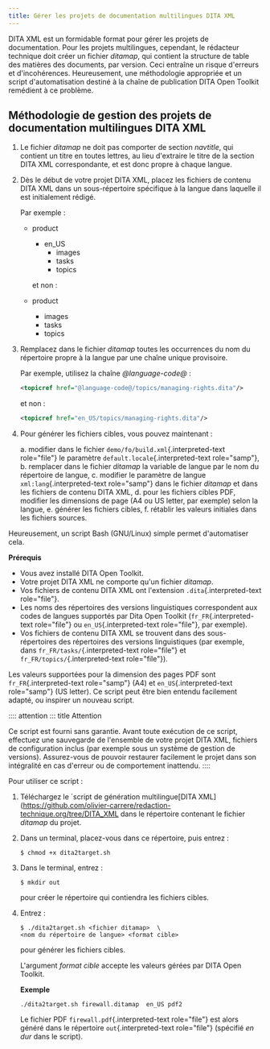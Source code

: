 ```yaml
---
title: Gérer les projets de documentation multilingues DITA XML
---
```


DITA XML est un formidable format pour gérer les projets de
documentation. Pour les projets multilingues, cependant, le rédacteur
technique doit créer un fichier *ditamap*, qui contient la structure de
table des matières des documents, par version. Ceci entraîne un risque
d\'erreurs et d\'incohérences. Heureusement, une méthodologie appropriée
et un script d\'automatisation destiné à la chaîne de publication DITA
Open Toolkit remédient à ce problème.

## Méthodologie de gestion des projets de documentation multilingues DITA XML

1.  Le fichier *ditamap* ne doit pas comporter de section *navtitle*,
    qui contient un titre en toutes lettres, au lieu d\'extraire le
    titre de la section DITA XML correspondante, et est donc propre à
    chaque langue.

2.  Dès le début de votre projet DITA XML, placez les fichiers de
    contenu DITA XML dans un sous-répertoire spécifique à la langue dans
    laquelle il est initialement rédigé.

    Par exemple :

    -   product

        -   en_US
            -   images
            -   tasks
            -   topics

        et non :

    -   product

        -   images
        -   tasks
        -   topics

3.  Remplacez dans le fichier *ditamap* toutes les occurrences du nom du
    répertoire propre à la langue par une chaîne unique provisoire.

    Par exemple, utilisez la chaîne *\@language-code@* :

    ``` xml
    <topicref href="@language-code@/topics/managing-rights.dita"/>
    ```

    et non :

    ``` xml
    <topicref href="en_US/topics/managing-rights.dita"/>
    ```

4.  Pour générer les fichiers cibles, vous pouvez maintenant :

    a.  modifier dans le fichier `demo/fo/build.xml`{.interpreted-text
        role="file"} le paramètre `default.locale`{.interpreted-text
        role="samp"},
    b.  remplacer dans le fichier *ditamap* la variable de langue par le
        nom du répertoire de langue,
    c.  modifier le paramètre de langue `xml:lang`{.interpreted-text
        role="samp"} dans le fichier *ditamap* et dans les fichiers de
        contenu DITA XML,
    d.  pour les fichiers cibles PDF, modifier les dimensions de page
        (A4 ou US letter, par exemple) selon la langue,
    e.  générer les fichiers cibles,
    f.  rétablir les valeurs initiales dans les fichiers sources.

Heureusement, un script Bash (GNU/Linux) simple permet d\'automatiser
cela.

**Prérequis**

-   Vous avez installé DITA Open Toolkit.
-   Votre projet DITA XML ne comporte qu\'un fichier *ditamap*.
-   Vos fichiers de contenu DITA XML ont l\'extension
    `.dita`{.interpreted-text role="file"}.
-   Les noms des répertoires des versions linguistiques correspondent
    aux codes de langues supportés par Dita Open Toolkit
    (`fr_FR`{.interpreted-text role="file"} ou `en_US`{.interpreted-text
    role="file"}, par exemple).
-   Vos fichiers de contenu DITA XML se trouvent dans des
    sous-répertoires des répertoires des versions linguistiques (par
    exemple, dans `fr_FR/tasks/`{.interpreted-text role="file"} et
    `fr_FR/topics/`{.interpreted-text role="file"}).

Les valeurs supportées pour la dimension des pages PDF sont
`fr_FR`{.interpreted-text role="samp"} (A4) et `en_US`{.interpreted-text
role="samp"} (US letter). Ce script peut être bien entendu facilement
adapté, ou inspirer un nouveau script.

:::: attention
::: title
Attention


Ce script est fourni sans garantie. Avant toute exécution de ce script,
effectuez une sauvegarde de l\'ensemble de votre projet DITA XML,
fichiers de configuration inclus (par exemple sous un système de gestion
de versions). Assurez-vous de pouvoir restaurer facilement le projet
dans son intégralité en cas d\'erreur ou de comportement inattendu.
::::

Pour utiliser ce script :

1.  Téléchargez le \`script de génération multilingue\[DITA
    XML\](<https://github.com/olivier-carrere/redaction-technique.org/tree/DITA_XML>
    dans le répertoire contenant le fichier *ditamap* du projet.

2.  Dans un terminal, placez-vous dans ce répertoire, puis entrez :

    ``` console
    $ chmod +x dita2target.sh
    ```

3.  Dans le terminal, entrez :

    ``` console
    $ mkdir out
    ```

    pour créer le répertoire qui contiendra les fichiers cibles.

4.  Entrez :

    ``` console
    $ ./dita2target.sh <fichier ditamap>  \
    <nom du répertoire de langue> <format cible>
    ```

    pour générer les fichiers cibles.

    L\'argument *format cible* accepte les valeurs gérées par DITA Open
    Toolkit.

    **Exemple**

    ``` console
    ./dita2target.sh firewall.ditamap  en_US pdf2
    ```

    Le fichier PDF `firewall.pdf`{.interpreted-text role="file"} est
    alors généré dans le répertoire `out`{.interpreted-text role="file"}
    (spécifié *en dur* dans le script).
